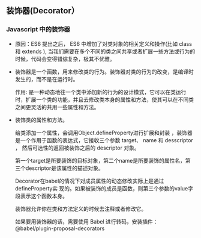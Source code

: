 ## 装饰器(Decorator）

### Javascript 中的装饰器

- 原因：ES6 提出之后， ES6 中增加了对类对象的相关定义和操作(比如 class 和 extends ), 当我们需要在多个不同的类之间共享或者扩展一些方法或行为的时候，代码会变得错综复杂，极其不优雅。

- 装饰器是一个函数，用来修改类的行为。装饰器对类的行为的改变，是编译时发生的，而不是在运行时。

  作用: 是一种动态地往一个类中添加新的行为的设计模式，它可以在类运行时，扩展一个类的功能，并且去修改类本身的属性和方法，使其可以在不同类之间更灵活的共用一些属性和方法。
  
- 装饰类的属性和方法。

  给类添加一个属性，会调用Object.defineProperty进行扩展和封装 ，装饰器是一个作用于函数的表达式，它接收三个参数 target、 name 和 desscriptor ， 然后可选性的返回被装饰之后的 descriptor 对象。

  第一个target是所要装饰的目标对象，第二个name是所要装饰的属性名，第三个descriptor是该属性的描述对象。

  Decorator在babel的情况下对成员属性的动态修改实际上是通过defineProperty实
  现的。如果被装饰的成员是函数，则第三个参数的value字段表示这个函数本身。

  装饰器允许你在类和方法定义的时候去注释或者修改它。

  如果要用装饰器的话，需要使用 Babel 进行转码，安装插件：@babel/plugin-proposal-decorators